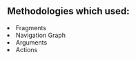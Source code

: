 ## Methodologies which used:
<li> <a> Fragments </a> </li>
<li> <a> Navigation Graph </a> </li>
<li> <a> Arguments </a> </li>
<li> <a> Actions </a> </li>
